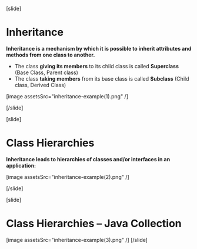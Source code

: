 [slide]
# Inheritance

**Inheritance is a mechanism by which it is possible to inherit attributes and methods from one class to another.**

- The class **giving its members** to its child class is called **Superclass** (Base Class, Parent class)
- The class **taking members** from its base class is called **Subclass** (Child class, Derived Class)

[image assetsSrc="inheritance-example(1).png" /]

[/slide]


[slide]
# Class Hierarchies

**Inheritance leads to hierarchies of classes and/or interfaces in an application:**

[image assetsSrc="inheritance-example(2).png" /]

[/slide]


[slide]
# Class Hierarchies – Java Collection

[image assetsSrc="inheritance-example(3).png" /]
[/slide]


